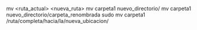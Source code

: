 mv <ruta_actual> <nueva_ruta>
mv carpeta1 nuevo_directorio/
mv carpeta1 nuevo_directorio/carpeta_renombrada
sudo mv carpeta1 /ruta/completa/hacia/la/nueva_ubicacion/
